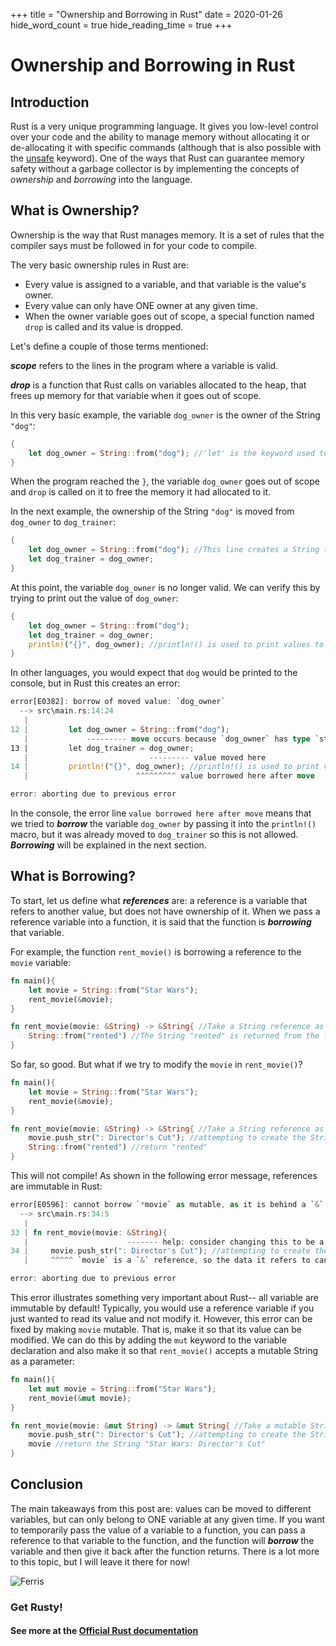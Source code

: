 +++
title = "Ownership and Borrowing in Rust"
date = 2020-01-26
hide_word_count = true
hide_reading_time = true
+++
# Ownership and Borrowing in Rust

## Introduction

Rust is a very unique programming language. It gives you low-level control over your code and the ability to manage 
memory without allocating it or de-allocating it with specific commands (although that is also possible with the 
[unsafe](https://doc.rust-lang.org/book/ch19-01-unsafe-rust.html?highlight=unsafe#unsafe-rust)
keyword). One of the ways that Rust can guarantee memory safety without a garbage collector is by implementing the 
concepts of *ownership* and *borrowing* into the language.

<!-- more -->
## What is Ownership?

Ownership is the way that Rust manages memory. It is a set of rules that the compiler says must be followed in for your 
code to compile.

The very basic ownership rules in Rust are:
* Every value is assigned to a variable, and that variable is the value's owner.
* Every value can only have ONE owner at any given time.
* When the owner variable goes out of scope, a special function named `drop` is called and its value is dropped.

Let's define a couple of those terms mentioned:

**_scope_** refers to the lines in the program where a variable is valid.

**_drop_** is a function that Rust calls on variables allocated to the heap, that frees up memory for that variable when 
it goes out of scope. 

In this very basic example, the variable `dog_owner` is the owner of the String `"dog"`:
 
```rust
{
    let dog_owner = String::from("dog"); //'let' is the keyword used to declare variables in Rust
}
```

When the program reached the `}`, the variable `dog_owner` goes out of scope and `drop` is called on it to free the memory 
it had allocated to it.  

In the next example, the ownership of the String `"dog"` is moved from `dog_owner` to `dog_trainer`: 

```rust
{
    let dog_owner = String::from("dog"); //This line creates a String type from the string primitive "dog"
    let dog_trainer = dog_owner;
}
```

At this point, the variable `dog_owner` is no longer valid. We can verify this by trying to print out the value of 
`dog_owner`: 

```rust
{
    let dog_owner = String::from("dog");
    let dog_trainer = dog_owner;
    println!("{}", dog_owner); //println!() is used to print values to the system output
}
```

In other languages, you would expect that `dog` would be printed to the console, but in Rust this creates an error:
```rust
error[E0382]: borrow of moved value: `dog_owner`
  --> src\main.rs:14:24
   |
12 |         let dog_owner = String::from("dog");
   |             --------- move occurs because `dog_owner` has type `std::string::String`, which does not implement the `Copy` trait
13 |         let dog_trainer = dog_owner;
   |                           --------- value moved here
14 |         println!("{}", dog_owner); //println!() is used to print values to the system output
   |                        ^^^^^^^^^ value borrowed here after move

error: aborting due to previous error
```

In the console, the error line `value borrowed here after move` means that we tried to **_borrow_** the variable 
`dog_owner` by passing it into the `println!()` macro, but it was already moved to `dog_trainer` so this is not allowed. 
**_Borrowing_** will be explained in the next section.

## What is Borrowing?

To start, let us define what **_references_** are: a reference is a variable that refers to another value, but does not 
have ownership of it. When we pass a reference variable into a function, it is said that the function is **_borrowing_** 
that variable.

For example, the function `rent_movie()` is borrowing a reference to the `movie` variable:

```rust
fn main(){
    let movie = String::from("Star Wars");
    rent_movie(&movie);
}

fn rent_movie(movie: &String) -> &String{ //Take a String reference as a parameter, and return a String reference
    String::from("rented") //The String "rented" is returned from the function. 
}
```

So far, so good. But what if we try to modify the `movie` in `rent_movie()`?

```rust
fn main(){
    let movie = String::from("Star Wars");
    rent_movie(&movie);
}

fn rent_movie(movie: &String) -> &String{ //Take a String reference as a parameter, and return a String reference
    movie.push_str(": Director's Cut"); //attempting to create the String "Star Wars: Director's Cut"
    String::from("rented") //return "rented" 
}
```

This will not compile! As shown in the following error message, references are immutable in Rust:

```rust
error[E0596]: cannot borrow `*movie` as mutable, as it is behind a `&` reference
  --> src\main.rs:34:5
   |
33 | fn rent_movie(movie: &String){
   |                      ------- help: consider changing this to be a mutable reference: `&mut std::string::String`
34 |     movie.push_str(": Director's Cut"); //attempting to create the String "Star Wars: Director's Cut"
   |     ^^^^^ `movie` is a `&` reference, so the data it refers to cannot be borrowed as mutable

error: aborting due to previous error
```

This error illustrates something very important about Rust-- all variable are immutable by default! Typically, you would use a reference variable if you just wanted to read its value and not modify it.
However, this error can be fixed by making `movie` mutable. That is, make it so that its value can be modified. We can do this by adding the `mut` 
keyword to the variable declaration and also make it so that `rent_movie()` accepts a mutable String as a parameter:

```rust
fn main(){
    let mut movie = String::from("Star Wars");
    rent_movie(&mut movie);
}

fn rent_movie(movie: &mut String) -> &mut String{ //Take a mutable String reference as a parameter, and return a mutable String reference
    movie.push_str(": Director's Cut"); //attempting to create the String "Star Wars: Director's Cut"
    movie //return the String "Star Wars: Director's Cut"
}
```

## Conclusion

The main takeaways from this post are: values can be moved to different variables, but can only belong to ONE
 variable at any given time. If you want to temporarily pass the value of a variable to a function, you can pass a reference 
 to that variable to the function, and the function will **_borrow_** the variable and then give it back after the function 
returns. There is a lot more to this topic, but I will leave it there for now!

![Ferris](https://www.rustacean.net/assets/rustacean-orig-noshadow.png "Ferris the crab")

### Get Rusty!

#### See more at the [Official Rust documentation](https://doc.rust-lang.org/book/ch04-00-understanding-ownership.html)